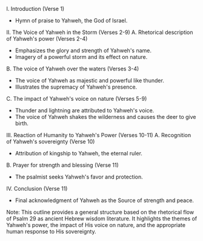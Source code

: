 I. Introduction (Verse 1)
- Hymn of praise to Yahweh, the God of Israel.

II. The Voice of Yahweh in the Storm (Verses 2-9)
A. Rhetorical description of Yahweh's power (Verses 2-4)
- Emphasizes the glory and strength of Yahweh's name.
- Imagery of a powerful storm and its effect on nature.

B. The voice of Yahweh over the waters (Verses 3-4)
- The voice of Yahweh as majestic and powerful like thunder.
- Illustrates the supremacy of Yahweh's presence.

C. The impact of Yahweh's voice on nature (Verses 5-9)
- Thunder and lightning are attributed to Yahweh's voice.
- The voice of Yahweh shakes the wilderness and causes the deer to give birth.

III. Reaction of Humanity to Yahweh's Power (Verses 10-11)
A. Recognition of Yahweh's sovereignty (Verse 10)
- Attribution of kingship to Yahweh, the eternal ruler.

B. Prayer for strength and blessing (Verse 11)
- The psalmist seeks Yahweh's favor and protection.

IV. Conclusion (Verse 11)
- Final acknowledgment of Yahweh as the Source of strength and peace.

Note: This outline provides a general structure based on the rhetorical flow of Psalm 29 as ancient Hebrew wisdom literature. It highlights the themes of Yahweh's power, the impact of His voice on nature, and the appropriate human response to His sovereignty.